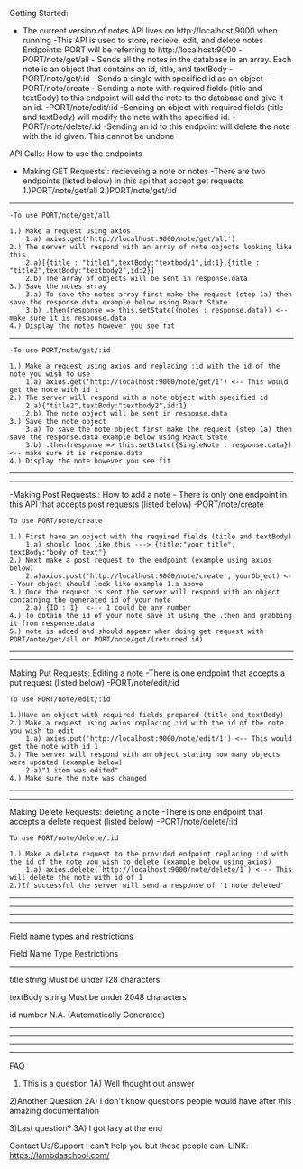 Getting Started:
- The current version of notes API lives on http://localhost:9000 when running
    -This API is used to store, recieve, edit, and delete notes
Endpoints: PORT will be referring to http://localhost:9000
    -PORT/note/get/all
        - Sends all the notes in the database in an array. Each note is an object that contains an id, title, and textBody
    -PORT/note/get/:id
        - Sends a single with specified id as an object
    -PORT/note/create
        - Sending a note with required fields (title and textBody) to this endpoint will add the note to the database and give it an id.
    -PORT/note/edit/:id
        -Sending an object with required fields (title and textBody) will modify the note with the specified id.
    -PORT/note/delete/:id
        -Sending an id to this endpoint will delete the note with the id given. This cannot be undone

API Calls: How to use the endpoints
- Making GET Requests : recieveing a note or notes
    -There are two endpoints (listed below) in this api that accept get requests
        1.)PORT/note/get/all
        2.)PORT/note/get/:id
----------------------------------------------------------------------------------------------------------------------
    -To use PORT/note/get/all

    1.) Make a request using axios
        1.a) axios.get('http://localhost:9000/note/get/all')
    2.) The server will respond with an array of note objects looking like this
        2.a)[{title : "title1",textBody:"textbody1",id:1},{title : "title2",textBody:"textbody2",id:2}]
        2.b) The array of objects will be sent in response.data
    3.) Save the notes array
        3.a) To save the notes array first make the request (step 1a) then save the response.data example below using React State
        3.b) .then(response => this.setState({notes : response.data}) <-- make sure it is response.data
    4.) Display the notes however you see fit
----------------------------------------------------------------------------------------------------------------------
    -To use PORT/note/get/:id

    1.) Make a request using axios and replacing :id with the id of the note you wish to use
        1.a) axios.get('http://localhost:9000/note/get/1') <-- This would get the note with id 1
    2.) The server will respond with a note object with specified id
        2.a){"title2",textBody:"textbody2",id:1}
        2.b) The note object will be sent in response.data
    3.) Save the note object
        3.a) To save the note object first make the request (step 1a) then save the response.data example below using React State
        3.b) .then(response => this.setState({SingleNote : response.data}) <-- make sure it is response.data
    4.) Display the note however you see fit
----------------------------------------------------------------------------------------------------------------------
----------------------------------------------------------------------------------------------------------------------

-Making Post Requests : How to add a note
    - There is only one endpoint in this API that accepts post requests (listed below)
        -PORT/note/create
    
    To use PORT/note/create

    1.) First have an object with the required fields (title and textBody)
        1.a) should look like this ---> {title:"your title", textBody:"body of text"}
    2.) Next make a post request to the endpoint (example using axios below)
        2.a)axios.post('http://localhost:9000/note/create', yourObject) <-- Your object should look like example 1.a above
    3.) Once the request is sent the server will respond with an object containing the generated id of your note
        2.a) {ID : 1}  <--- 1 could be any number
    4.) To obtain the id of your note save it using the .then and grabbing it from response.data
    5.) note is added and should appear when doing get request with PORT/note/get/all or PORT/note/get/(returned id)

----------------------------------------------------------------------------------------------------------------------
----------------------------------------------------------------------------------------------------------------------

Making Put Requests: Editing a note
    -There is one endpoint that accepts a put request (listed below)
        -PORT/note/edit/:id
    
    To use PORT/note/edit/:id

    1.)Have an object with required fields prepared (title and textBody)
    2.) Make a request using axios replacing :id with the id of the note you wish to edit
        1.a) axios.put('http://localhost:9000/note/edit/1') <-- This would get the note with id 1
    3.) The server will respond with an object stating how many objects were updated (example below)
        2.a)"1 item was edited"
    4.) Make sure the note was changed

----------------------------------------------------------------------------------------------------------------------
----------------------------------------------------------------------------------------------------------------------
Making Delete Requests: deleting a note
    -There is one endpoint that accepts a delete request (listed below)
        -PORT/note/delete/:id
    
    To use PORT/note/delete/:id

    1.) Make a delete request to the provided endpoint replacing :id with the id of the note you wish to delete (example below using axios)
        1.a) axios.delete(`http://localhost:9000/note/delete/1`) <--- This will delete the note with id of 1
    2.)If successful the server will send a response of '1 note deleted'

----------------------------------------------------------------------------------------------------------------------
----------------------------------------------------------------------------------------------------------------------
----------------------------------------------------------------------------------------------------------------------
----------------------------------------------------------------------------------------------------------------------

Field name types and restrictions

Field Name      Type        Restrictions
________________________________________________________
title           string      Must be under 128 characters

textBody        string      Must be under 2048 characters

id              number      N.A. (Automatically Generated)

----------------------------------------------------------------------------------------------------------------------
----------------------------------------------------------------------------------------------------------------------
----------------------------------------------------------------------------------------------------------------------
----------------------------------------------------------------------------------------------------------------------
FAQ

1) This is a question
1A) Well thought out answer

2)Another Question
2A) I don't know questions people would have after this amazing documentation

3)Last question?
3A) I got lazy at the end


Contact Us/Support
I can't help you but these people can!
LINK: https://lambdaschool.com/



